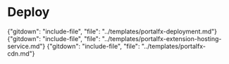 
# Deploy
{"gitdown": "include-file", "file": "../templates/portalfx-deployment.md"}
{"gitdown": "include-file", "file": "../templates/portalfx-extension-hosting-service.md"}
{"gitdown": "include-file", "file": "../templates/portalfx-cdn.md"}

